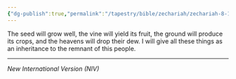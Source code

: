 ```yaml
---
{"dg-publish":true,"permalink":"/tapestry/bible/zechariah/zechariah-8-12/","title":"Zechariah 8:12","hide":true,"tags":["bible-verse","bible-verse"],"dgHomeLink":true,"dgShowLocalGraph":true,"dgEnableSearch":true}
---
```


The seed will grow well, the vine will yield its fruit, the ground will produce its crops, and the heavens will drop their dew. I will give all these things as an inheritance to the remnant of this people.

---
*New International Version (NIV)*